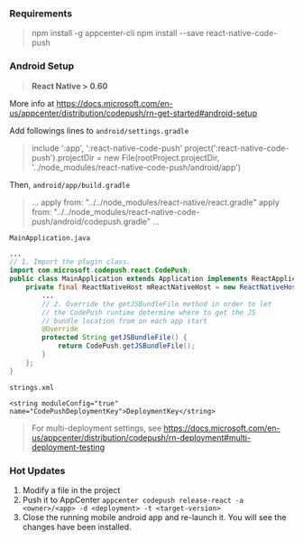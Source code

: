 ### Requirements


> npm install -g appcenter-cli
> npm install --save react-native-code-push

### Android Setup

> **React Native > 0.60**

More info at https://docs.microsoft.com/en-us/appcenter/distribution/codepush/rn-get-started#android-setup

Add followings lines to `android/settings.gradle`

> include ':app', ':react-native-code-push'
> project(':react-native-code-push').projectDir = new File(rootProject.projectDir, '../node_modules/react-native-code-push/android/app')


Then, `android/app/build.gradle`

> ...
> apply from: "../../node_modules/react-native/react.gradle"
> apply from: "../../node_modules/react-native-code-push/android/codepush.gradle"
> ...

`MainApplication.java`

```java
...
// 1. Import the plugin class.
import com.microsoft.codepush.react.CodePush;
public class MainApplication extends Application implements ReactApplication {
    private final ReactNativeHost mReactNativeHost = new ReactNativeHost(this) {
        ...
        // 2. Override the getJSBundleFile method in order to let
        // the CodePush runtime determine where to get the JS
        // bundle location from on each app start
        @Override
        protected String getJSBundleFile() {
            return CodePush.getJSBundleFile();
        }
    };
}
```

`strings.xml`

` <string moduleConfig="true" name="CodePushDeploymentKey">DeploymentKey</string> `

> For multi-deployment settings, see https://docs.microsoft.com/en-us/appcenter/distribution/codepush/rn-deployment#multi-deployment-testing


### Hot Updates

1. Modify a file in the project
2. Push it to AppCenter `appcenter codepush release-react -a <owner>/<app> -d <deployment> -t <target-version>`
3. Close the running mobile android app and re-launch it. You will see the changes have been installed.